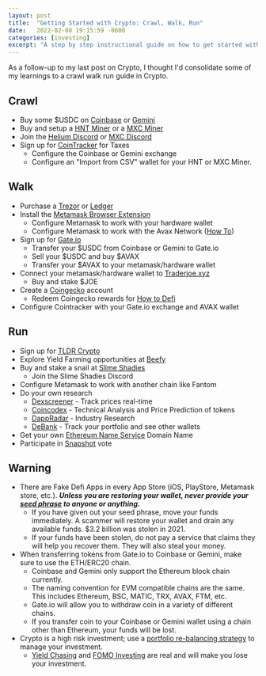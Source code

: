 ```yaml
---
layout: post
title:  "Getting Started with Crypto: Crawl, Walk, Run"
date:   2022-02-08 19:15:59 -0600
categories: [investing]
excerpt: "A step by step instructional guide on how to get started with crypto investing." 
---
```

As a follow-up to my last post on Crypto, I thought I'd consolidate some of my learnings to a crawl walk run guide in Crypto.

## Crawl
- Buy some $USDC on [Coinbase](https://www.coinbase.com/) or [Gemini](https://www.gemini.com)
- Buy and setup a [HNT Miner](https://syncrob.it/) or a [MXC Miner](https://matchx.io/products/m2-pro-lpwan-crypto-miner?variant=40188735619267)
- Join the [Helium Discord](https://discord.gg/helium) or [MXC Discord](https://mxc.news/mxcdiscord)
- Sign up for [CoinTracker](https://www.cointracker.io) for Taxes
    - Configure the Coinbase or Gemini exchange
    - Configure an "Import from CSV" wallet for your HNT or MXC Miner.

## Walk
- Purchase a [Trezor](https://trezor.io) or [Ledger](https://www.ledger.com/)
- Install the [Metamask Browser Extension](https://metamask.io)
    - Configure Metamask to work with your hardware wallet
    - Configure Metamask to work with the Avax Network ([How To](https://support.avax.network/en/articles/4626956-how-do-i-set-up-metamask-on-avalanche))
- Sign up for [Gate.io](https://www.gate.io)
    - Transfer your $USDC from Coinbase or Gemini to Gate.io
    - Sell your $USDC and buy $AVAX
    - Transfer your $AVAX to your metamask/hardware wallet
- Connect your metamask/hardware wallet to [Traderjoe.xyz](https://traderjoexyz.com/home#/farm)
    - Buy and stake $JOE
- Create a [Coingecko](https://www.coingecko.com/) account
    - Redeem Coingecko rewards for [How to Defi](https://www.coingecko.com/account/rewards/how-to-defi-bundle?locale=en)
- Configure Cointracker with your Gate.io exchange and AVAX wallet

## Run
- Sign up for [TLDR Crypto](https://tldr.tech/crypto)
- Explore Yield Farming opportunities at [Beefy](https://beefy.finance/)
- Buy and stake a snail at [Slime Shadies](https://slimeshadies.com/)
    - Join the Slime Shadies Discord
- Configure Metamask to work with another chain like Fantom
- Do your own research
    - [Dexscreener](https://www.dexscreener.com) - Track prices real-time
    - [Coincodex](https://www.coincodex.com) - Technical Analysis and Price Prediction of tokens
    - [DappRadar](https://dappradar.com/blog/) - Industry Research
    - [DeBank](https://dappradar.com/blog/) - Track your portfolio and see other wallets
- Get your own [Ethereum Name Service](https://ens.domains/) Domain Name
- Participate in [Snapshot](https://snapshot.org/) vote

## Warning
- There are Fake Defi Apps in every App Store (iOS, PlayStore, Metamask store, etc.).  ***Unless you are restoring your wallet, never provide your [seed phrase](https://community.metamask.io/t/what-is-a-secret-recovery-phrase-and-how-to-keep-your-crypto-wallet-secure/) to anyone or anything.***
    - If you have given out your seed phrase, move your funds immediately.  A scammer will restore your wallet and drain any available funds.  $3.2 billion was stolen in 2021.  
    - If your funds have been stolen, do not pay a service that claims they will help you recover them.  They will also steal your money.
- When transferring tokens from Gate.io to Coinbase or Gemini, make sure to use the ETH/ERC20 chain.
    - Coinbase and Gemini only support the Ethereum block chain currently.
    - The naming convention for EVM compatible chains are the same.  This includes Ethereum, BSC, MATIC, TRX, AVAX, FTM, etc.
    - Gate.io will allow you to withdraw coin in a variety of different chains.
    - If you transfer coin to your Coinbase or Gemini wallet using a chain other than Ethereum, your funds will be lost.
- Crypto is a high risk investment; use a [portfolio re-balancing strategy](https://afterschoolfinance.com/portfolio-rebalancing-strategies) to manage your investment.
    - [Yield Chasing](https://www.wsj.com/articles/crypto-yield-farmers-chase-high-returns-but-risk-losing-it-all-11626514200) and [FOMO Investing](https://monetka.blog/articles/crypto-fud-fomo-holding/) are real and will make you lose your investment.
    